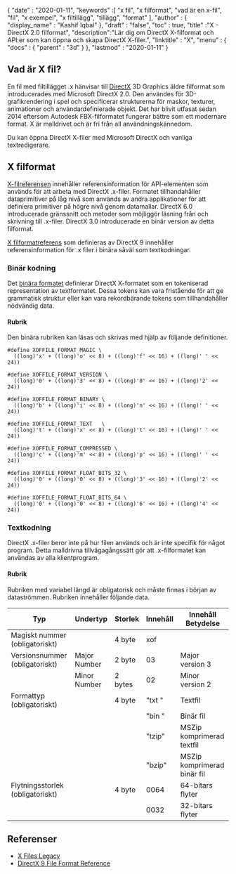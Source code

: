 {
  "date" : "2020-01-11",
  "keywords" :[ "x fil", "x filformat", "vad är en x-fil", "fil", "x exempel", "x filtillägg", "tillägg", "format" ],
  "author" : {
    "display_name" : "Kashif Iqbal"
},
  "draft" : "false",
  "toc" : true,
  "title" :"X - DirectX 2.0 filformat",
  "description":"Lär dig om DirectX X-filformat och API:er som kan öppna och skapa DirectX X-filer.",
  "linktitle" : "X",
  "menu" : {
    "docs" : {
      "parent" : "3d"
}
},
  "lastmod" : "2020-01-11"
}

## Vad är X fil?

En fil med filtillägget .x hänvisar till [DirectX](https://www.microsoft.com/en-us/download/search.aspx?q=directx) 3D Graphics äldre filformat som introducerades med Microsoft DirectX 2.0. Den användes för 3D-grafikrendering i spel och specificerar strukturerna för maskor, texturer, animationer och användardefinierade objekt. Det har blivit utfasat sedan 2014 eftersom Autodesk FBX-filformatet fungerar bättre som ett modernare format. X är malldrivet och är fri från all användningskännedom.

Du kan öppna DirectX X-filer med Microsoft DirectX och vanliga textredigerare.

## X filformat

[X-filreferensen](https://learn.microsoft.com/en-us/windows/win32/direct3d9/dx9-graphics-reference-d3dx-x-file) innehåller referensinformation för API-elementen som används för att arbeta med DirectX .x-filer. Formatet tillhandahåller dataprimitiver på låg nivå som används av andra applikationer för att definiera primitiver på högre nivå genom datamallar. DirectX 6.0 introducerade gränssnitt och metoder som möjliggör läsning från och skrivning till .x-filer. DirectX 3.0 introducerade en binär version av detta filformat.

[X filformatreferens](https://learn.microsoft.com/en-us/windows/win32/direct3d9/dx9-graphics-reference-x-file-format) som definieras av DirectX 9 innehåller referensinformation för .x filer i binära såväl som textkodningar.

### Binär kodning

Det [binära formatet](https://learn.microsoft.com/en-us/windows/win32/direct3d9/binary-encoding) definierar DirectX X-formatet som en tokeniserad representation av textformatet. Dessa tokens kan vara fristående för att ge grammatisk struktur eller kan vara rekordbärande tokens som tillhandahåller nödvändig data.

#### Rubrik

Den binära rubriken kan läsas och skrivas med hjälp av följande definitioner.

```
#define XOFFILE_FORMAT_MAGIC \
  ((long)'x' + ((long)'o' << 8) + ((long)'f' << 16) + ((long)' ' << 24))

#define XOFFILE_FORMAT_VERSION \
  ((long)'0' + ((long)'3' << 8) + ((long)'0' << 16) + ((long)'2' << 24))

#define XOFFILE_FORMAT_BINARY \
  ((long)'b' + ((long)'i' << 8) + ((long)'n' << 16) + ((long)' ' << 24))

#define XOFFILE_FORMAT_TEXT   \
  ((long)'t' + ((long)'x' << 8) + ((long)'t' << 16) + ((long)' ' << 24))

#define XOFFILE_FORMAT_COMPRESSED \
  ((long)'c' + ((long)'m' << 8) + ((long)'p' << 16) + ((long)' ' << 24))

#define XOFFILE_FORMAT_FLOAT_BITS_32 \
  ((long)'0' + ((long)'0' << 8) + ((long)'3' << 16) + ((long)'2' << 24))

#define XOFFILE_FORMAT_FLOAT_BITS_64 \
  ((long)'0' + ((long)'0' << 8) + ((long)'6' << 16) + ((long)'4' << 24))
```

### Textkodning

DirectX .x-filer beror inte på hur filen används och är inte specifik för något program. Detta malldrivna tillvägagångssätt gör att .x-filformatet kan användas av alla klientprogram.


#### Rubrik

Rubriken med variabel längd är obligatorisk och måste finnas i början av dataströmmen. Rubriken innehåller följande data.

|Typ |Undertyp |Storlek |Innehåll |Innehåll Betydelse|
---|---|---|---|---|
|Magiskt nummer (obligatoriskt)| | 4 byte |xof |
|Versionsnummer (obligatoriskt) |Major Number |2 byte |03 |Major version 3|
| |Minor Number |2 bytes |02 |Minor version 2|
|Formattyp (obligatoriskt)| |4 byte |"txt " |Textfil|
| | | |"bin "| Binär fil|
| | | |"tzip"| MSZip komprimerad textfil|
| | | |"bzip"| MSZip komprimerad binär fil|
|Flytningsstorlek (obligatoriskt)| |4 byte| 0064| 64-bitars flyter|
| | | |0032 |32-bitars flyter|


## Referenser

* [X Files Legacy](https://learn.microsoft.com/en-us/windows/win32/direct3d9/x-files--legacy-)
* [DirectX 9 File Format Reference](https://learn.microsoft.com/en-us/windows/win32/direct3d9/dx9-graphics-reference-x-file-format)

